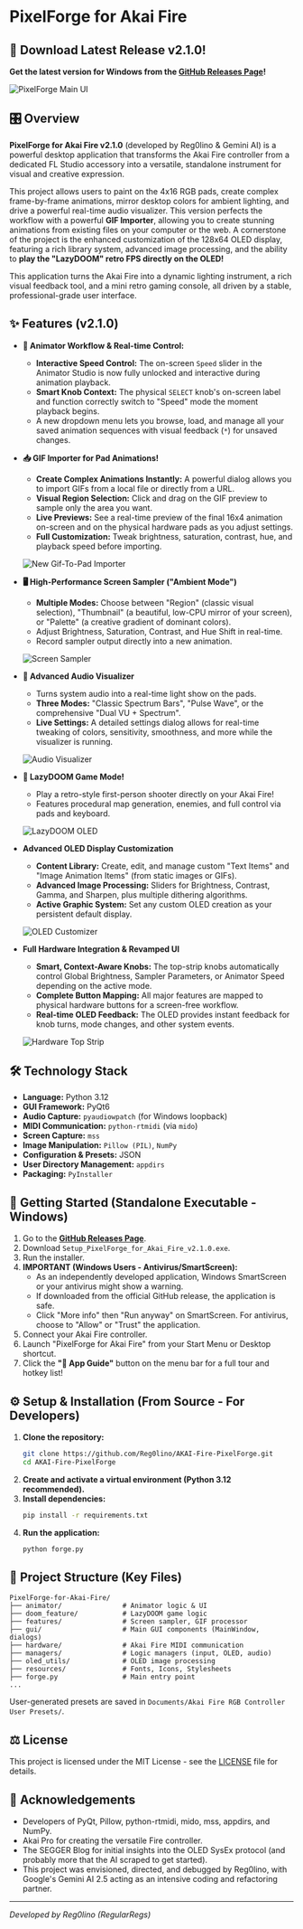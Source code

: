 # PixelForge for Akai Fire

## 🚀 Download Latest Release v2.1.0!

**Get the latest version for Windows from the [GitHub Releases Page](https://github.com/Reg0lino/AKAI-Fire-PixelForge/releases/latest)!**

![PixelForge Main UI](https://raw.githubusercontent.com/Reg0lino/AKAI-Fire-PixelForge/refs/heads/main/images/full.png)

## 🎛️ Overview

**PixelForge for Akai Fire v2.1.0** (developed by Reg0lino & Gemini AI) is a powerful desktop application that transforms the Akai Fire controller from a dedicated FL Studio accessory into a versatile, standalone instrument for visual and creative expression.

This project allows users to paint on the 4x16 RGB pads, create complex frame-by-frame animations, mirror desktop colors for ambient lighting, and drive a powerful real-time audio visualizer. This version perfects the workflow with a powerful **GIF Importer**, allowing you to create stunning animations from existing files on your computer or the web. A cornerstone of the project is the enhanced customization of the 128x64 OLED display, featuring a rich library system, advanced image processing, and the ability to **play the "LazyDOOM" retro FPS directly on the OLED!**

This application turns the Akai Fire into a dynamic lighting instrument, a rich visual feedback tool, and a mini retro gaming console, all driven by a stable, professional-grade user interface.

## ✨ Features (v2.1.0)

*   **🎨 Animator Workflow & Real-time Control:**
    *   **Interactive Speed Control:** The on-screen `Speed` slider in the Animator Studio is now fully unlocked and interactive during animation playback.
    *   **Smart Knob Context:** The physical `SELECT` knob's on-screen label and function correctly switch to "Speed" mode the moment playback begins.
    *   A new dropdown menu lets you browse, load, and manage all your saved animation sequences with visual feedback (`*`) for unsaved changes.

*   **📥 GIF Importer for Pad Animations!**
    *   **Create Complex Animations Instantly:** A powerful dialog allows you to import GIFs from a local file or directly from a URL.
    *   **Visual Region Selection:** Click and drag on the GIF preview to sample only the area you want.
    *   **Live Previews:** See a real-time preview of the final 16x4 animation on-screen and on the physical hardware pads as you adjust settings.
    *   **Full Customization:** Tweak brightness, saturation, contrast, hue, and playback speed before importing.

    ![New Gif-To-Pad Importer](https://raw.githubusercontent.com/Reg0lino/AKAI-Fire-PixelForge/refs/heads/main/images/gif_importer.png)

*   **🖥️ High-Performance Screen Sampler ("Ambient Mode")**
    *   **Multiple Modes:** Choose between "Region" (classic visual selection), "Thumbnail" (a beautiful, low-CPU mirror of your screen), or "Palette" (a creative gradient of dominant colors).
    *   Adjust Brightness, Saturation, Contrast, and Hue Shift in real-time.
    *   Record sampler output directly into a new animation.

    ![Screen Sampler](https://raw.githubusercontent.com/Reg0lino/AKAI-Fire-PixelForge/refs/heads/main/images/sample.png)

*   **🎵 Advanced Audio Visualizer**
    *   Turns system audio into a real-time light show on the pads.
    *   **Three Modes:** "Classic Spectrum Bars", "Pulse Wave", or the comprehensive "Dual VU + Spectrum".
    *   **Live Settings:** A detailed settings dialog allows for real-time tweaking of colors, sensitivity, smoothness, and more while the visualizer is running.

    ![Audio Visualizer](https://raw.githubusercontent.com/Reg0lino/AKAI-Fire-PixelForge/refs/heads/main/images/audiovis.png)

*   **👹 LazyDOOM Game Mode!**
    *   Play a retro-style first-person shooter directly on your Akai Fire!
    *   Features procedural map generation, enemies, and full control via pads and keyboard.

    ![LazyDOOM OLED](https://raw.githubusercontent.com/Reg0lino/AKAI-Fire-PixelForge/refs/heads/main/images/doomoled.png)

*   **Advanced OLED Display Customization**
    *   **Content Library:** Create, edit, and manage custom "Text Items" and "Image Animation Items" (from static images or GIFs).
    *   **Advanced Image Processing:** Sliders for Brightness, Contrast, Gamma, and Sharpen, plus multiple dithering algorithms.
    *   **Active Graphic System:** Set any custom OLED creation as your persistent default display.

    ![OLED Customizer](https://raw.githubusercontent.com/Reg0lino/AKAI-Fire-PixelForge/refs/heads/main/images/oled.png)

*   **Full Hardware Integration & Revamped UI**
    *   **Smart, Context-Aware Knobs:** The top-strip knobs automatically control Global Brightness, Sampler Parameters, or Animator Speed depending on the active mode.
    *   **Complete Button Mapping:** All major features are mapped to physical hardware buttons for a screen-free workflow.
    *   **Real-time OLED Feedback:** The OLED provides instant feedback for knob turns, mode changes, and other system events.

    ![Hardware Top Strip](https://raw.githubusercontent.com/Reg0lino/AKAI-Fire-PixelForge/refs/heads/main/images/toprow.png)

## 🛠️ Technology Stack

*   **Language:** Python 3.12
*   **GUI Framework:** PyQt6
*   **Audio Capture:** `pyaudiowpatch` (for Windows loopback)
*   **MIDI Communication:** `python-rtmidi` (via `mido`)
*   **Screen Capture:** `mss`
*   **Image Manipulation:** `Pillow (PIL)`, `NumPy`
*   **Configuration & Presets:** JSON
*   **User Directory Management:** `appdirs`
*   **Packaging:** `PyInstaller`

## 🚀 Getting Started (Standalone Executable - Windows)

1.  Go to the [**GitHub Releases Page**](https://github.com/Reg0lino/AKAI-Fire-PixelForge/releases/latest).
2.  Download `Setup_PixelForge_for_Akai_Fire_v2.1.0.exe`.
3.  Run the installer.
4.  **IMPORTANT (Windows Users - Antivirus/SmartScreen):**
    *   As an independently developed application, Windows SmartScreen or your antivirus might show a warning.
    *   If downloaded from the official GitHub release, the application is safe.
    *   Click "More info" then "Run anyway" on SmartScreen. For antivirus, choose to "Allow" or "Trust" the application.
5.  Connect your Akai Fire controller.
6.  Launch "PixelForge for Akai Fire" from your Start Menu or Desktop shortcut.
7.  Click the **"🚀 App Guide"** button on the menu bar for a full tour and hotkey list!

## ⚙️ Setup & Installation (From Source - For Developers)

1.  **Clone the repository:**
    ```bash
    git clone https://github.com/Reg0lino/AKAI-Fire-PixelForge.git
    cd AKAI-Fire-PixelForge
    ```
2.  **Create and activate a virtual environment (Python 3.12 recommended).**
3.  **Install dependencies:**
    ```bash
    pip install -r requirements.txt
    ```
4.  **Run the application:**
    ```bash
    python forge.py
    ```

## 📂 Project Structure (Key Files)
```
PixelForge-for-Akai-Fire/
├── animator/               # Animator logic & UI
├── doom_feature/           # LazyDOOM game logic
├── features/               # Screen sampler, GIF processor
├── gui/                    # Main GUI components (MainWindow, dialogs)
├── hardware/               # Akai Fire MIDI communication
├── managers/               # Logic managers (input, OLED, audio)
├── oled_utils/             # OLED image processing
├── resources/              # Fonts, Icons, Stylesheets
├── forge.py                # Main entry point
...
```
User-generated presets are saved in `Documents/Akai Fire RGB Controller User Presets/`.

## ⚖️ License

This project is licensed under the MIT License - see the [LICENSE](LICENSE) file for details.

## 🙏 Acknowledgements

*   Developers of PyQt, Pillow, python-rtmidi, mido, mss, appdirs, and NumPy.
*   Akai Pro for creating the versatile Fire controller.
*   The SEGGER Blog for initial insights into the OLED SysEx protocol (and probably more that the AI scraped to get started).
*   This project was envisioned, directed, and debugged by Reg0lino, with Google's Gemini AI 2.5 acting as an intensive coding and refactoring partner.

---
*Developed by Reg0lino (RegularRegs)*
